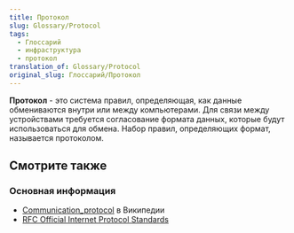 ```yaml
---
title: Протокол
slug: Glossary/Protocol
tags:
  - Глоссарий
  - инфраструктура
  - протокол
translation_of: Glossary/Protocol
original_slug: Глоссарий/Протокол
---
```

**Протокол** - это система правил, определяющая, как данные обмениваются внутри или между компьютерами. Для связи между устройствами требуется согласование формата данных, которые будут использоваться для обмена. Набор правил, определяющих формат, называется протоколом.

## Смотрите также

### Основная информация

- [Communication_protocol](https://en.wikipedia.org/wiki/Communication_protocol) в Википедии
- [RFC Official Internet Protocol Standards](http://www.rfc-editor.org/search/standards.php)
